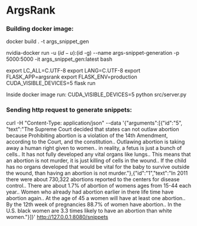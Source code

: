 # ArgsRank

### Building docker image:
docker build . -t args_snippet_gen

nvidia-docker run -u $(id -u):$(id -g) --name args-snippet-generation -p 5000:5000 -it args_snippet_gen:latest bash

export LC_ALL=C.UTF-8
export LANG=C.UTF-8
export FLASK_APP=argsrank
export FLASK_ENV=production
CUDA_VISIBLE_DEVICES=5 flask run

Inside docker image run: CUDA_VISIBLE_DEVICES=5 python src/server.py

### Sending http request to generate snippets:

curl -H "Content-Type: application/json" --data '{"arguments":[{"id":"5", "text":"The Supreme Court decided that states can not outlaw abortion because Prohibiting abortion is a violation of the 14th Amendment, according to the Court, and the constitution.. Outlawing abortion is taking away a human right given to women.. in reality, a fetus is just a bunch of cells.. It has not fully developed any vital organs like lungs.. This means that an abortion is not murder, it is just killing of cells in the wound.. If the child has no organs developed that would be vital for the baby to survive outside the wound, than having an abortion is not murder."},{"id":"1","text":"In 2011 there were about 730,322 abortions reported to the centers for disease control.. There are about 1.7% of abortion of womens ages from 15-44 each year.. Women who already had abortion earlier in there life time have abortion again.. At the age of 45 a women will have at least one abortion.. By the 12th week of pregnancies 88.7% of women have abortion.. In the U.S. black women are 3.3 times likely to have an abortion than white women."}]}' http://127.0.0.1:8080/snippets